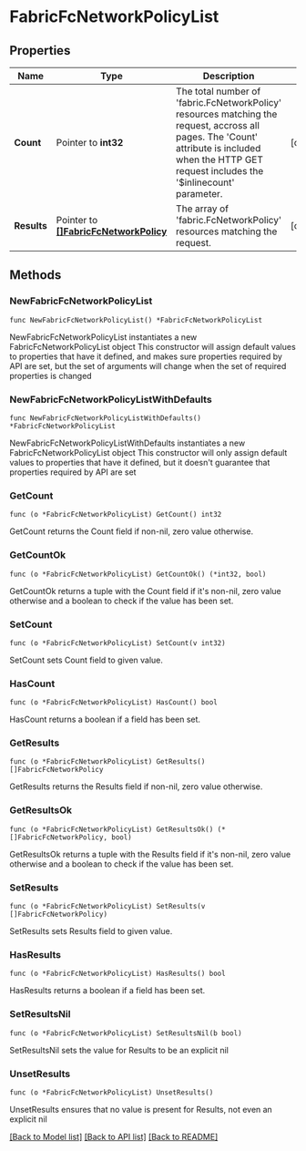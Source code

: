 # FabricFcNetworkPolicyList

## Properties

Name | Type | Description | Notes
------------ | ------------- | ------------- | -------------
**Count** | Pointer to **int32** | The total number of &#39;fabric.FcNetworkPolicy&#39; resources matching the request, accross all pages. The &#39;Count&#39; attribute is included when the HTTP GET request includes the &#39;$inlinecount&#39; parameter. | [optional] 
**Results** | Pointer to [**[]FabricFcNetworkPolicy**](FabricFcNetworkPolicy.md) | The array of &#39;fabric.FcNetworkPolicy&#39; resources matching the request. | [optional] 

## Methods

### NewFabricFcNetworkPolicyList

`func NewFabricFcNetworkPolicyList() *FabricFcNetworkPolicyList`

NewFabricFcNetworkPolicyList instantiates a new FabricFcNetworkPolicyList object
This constructor will assign default values to properties that have it defined,
and makes sure properties required by API are set, but the set of arguments
will change when the set of required properties is changed

### NewFabricFcNetworkPolicyListWithDefaults

`func NewFabricFcNetworkPolicyListWithDefaults() *FabricFcNetworkPolicyList`

NewFabricFcNetworkPolicyListWithDefaults instantiates a new FabricFcNetworkPolicyList object
This constructor will only assign default values to properties that have it defined,
but it doesn't guarantee that properties required by API are set

### GetCount

`func (o *FabricFcNetworkPolicyList) GetCount() int32`

GetCount returns the Count field if non-nil, zero value otherwise.

### GetCountOk

`func (o *FabricFcNetworkPolicyList) GetCountOk() (*int32, bool)`

GetCountOk returns a tuple with the Count field if it's non-nil, zero value otherwise
and a boolean to check if the value has been set.

### SetCount

`func (o *FabricFcNetworkPolicyList) SetCount(v int32)`

SetCount sets Count field to given value.

### HasCount

`func (o *FabricFcNetworkPolicyList) HasCount() bool`

HasCount returns a boolean if a field has been set.

### GetResults

`func (o *FabricFcNetworkPolicyList) GetResults() []FabricFcNetworkPolicy`

GetResults returns the Results field if non-nil, zero value otherwise.

### GetResultsOk

`func (o *FabricFcNetworkPolicyList) GetResultsOk() (*[]FabricFcNetworkPolicy, bool)`

GetResultsOk returns a tuple with the Results field if it's non-nil, zero value otherwise
and a boolean to check if the value has been set.

### SetResults

`func (o *FabricFcNetworkPolicyList) SetResults(v []FabricFcNetworkPolicy)`

SetResults sets Results field to given value.

### HasResults

`func (o *FabricFcNetworkPolicyList) HasResults() bool`

HasResults returns a boolean if a field has been set.

### SetResultsNil

`func (o *FabricFcNetworkPolicyList) SetResultsNil(b bool)`

 SetResultsNil sets the value for Results to be an explicit nil

### UnsetResults
`func (o *FabricFcNetworkPolicyList) UnsetResults()`

UnsetResults ensures that no value is present for Results, not even an explicit nil

[[Back to Model list]](../README.md#documentation-for-models) [[Back to API list]](../README.md#documentation-for-api-endpoints) [[Back to README]](../README.md)


